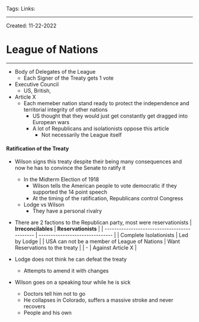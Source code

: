 Tags:
Links: 

---
Created: 11-22-2022
# League of Nations
---

- Body of Delegates of the League
	- Each Signer of the Treaty gets 1 vote
- Executive Council
	- US, British, 
- Article X
	- Each memeber nation stand ready to protect the independence and territorial integrity of other nations
		- US thought that they would just get constantly get dragged into European wars
		- A lot of Republicans and isolationists oppose this article
			- Not necessarily the League itself

#### Ratification of the Treaty
- Wilson signs this treaty despite their being many consequences and now he has to convince the Senate to ratify it
	- In the Midterm Election of 1918
		- Wilson tells the American people to vote democratic if they supported the 14 point speech
		- At the timing of the ratification, Republicans control Congress
	- Lodge vs Wilson
		- They have a personal rivalry

- There are 2 factions to the Republican party, most were reservationists
| **Irreconcilables**                          | **Reservationists**             |
| -------------------------------------------- | ------------------------------- |
| Complete Isolationists                       | Led by Lodge                    |
| USA can not be a member of League of Nations | Want Reservations to the treaty |
| -                                            | Against Article X                                |

- Lodge does not think he can defeat the treaty
	- Attempts to amend it with changes
- Wilson goes on a speaking tour while he is sick
	- Doctors tell him not to go
	- He collapses in Colorado, suffers a massive stroke and never recovers
	- People and his own 